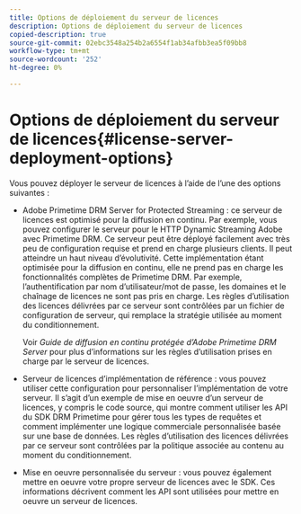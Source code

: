 ```yaml
---
title: Options de déploiement du serveur de licences
description: Options de déploiement du serveur de licences
copied-description: true
source-git-commit: 02ebc3548a254b2a6554f1ab34afbb3ea5f09bb8
workflow-type: tm+mt
source-wordcount: '252'
ht-degree: 0%

---
```


# Options de déploiement du serveur de licences{#license-server-deployment-options}

Vous pouvez déployer le serveur de licences à l’aide de l’une des options suivantes :

* Adobe Primetime DRM Server for Protected Streaming : ce serveur de licences est optimisé pour la diffusion en continu. Par exemple, vous pouvez configurer le serveur pour le HTTP Dynamic Streaming Adobe avec Primetime DRM. Ce serveur peut être déployé facilement avec très peu de configuration requise et prend en charge plusieurs clients. Il peut atteindre un haut niveau d’évolutivité. Cette implémentation étant optimisée pour la diffusion en continu, elle ne prend pas en charge les fonctionnalités complètes de Primetime DRM. Par exemple, l’authentification par nom d’utilisateur/mot de passe, les domaines et le chaînage de licences ne sont pas pris en charge. Les règles d’utilisation des licences délivrées par ce serveur sont contrôlées par un fichier de configuration de serveur, qui remplace la stratégie utilisée au moment du conditionnement.

  Voir *Guide de diffusion en continu protégée d’Adobe Primetime DRM Server* pour plus d’informations sur les règles d’utilisation prises en charge par le serveur de licences.
* Serveur de licences d’implémentation de référence : vous pouvez utiliser cette configuration pour personnaliser l’implémentation de votre serveur. Il s’agit d’un exemple de mise en oeuvre d’un serveur de licences, y compris le code source, qui montre comment utiliser les API du SDK DRM Primetime pour gérer tous les types de requêtes et comment implémenter une logique commerciale personnalisée basée sur une base de données. Les règles d’utilisation des licences délivrées par ce serveur sont contrôlées par la politique associée au contenu au moment du conditionnement.
* Mise en oeuvre personnalisée du serveur : vous pouvez également mettre en oeuvre votre propre serveur de licences avec le SDK. Ces informations décrivent comment les API sont utilisées pour mettre en oeuvre un serveur de licences.
